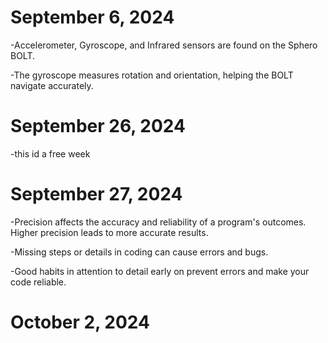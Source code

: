 # September 6, 2024
-Accelerometer, Gyroscope, and Infrared sensors are found on the Sphero BOLT.

-The gyroscope measures rotation and orientation, helping the BOLT navigate accurately.

# September 26, 2024
-this id a free week

# September 27, 2024
-Precision affects the accuracy and reliability of a program's outcomes. Higher precision leads to more accurate results.

-Missing steps or details in coding can cause errors and bugs.

-Good habits in attention to detail early on prevent errors and make your code reliable.


# October 2, 2024
